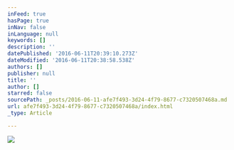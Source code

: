 ```yaml
---
inFeed: true
hasPage: true
inNav: false
inLanguage: null
keywords: []
description: ''
datePublished: '2016-06-11T20:39:10.273Z'
dateModified: '2016-06-11T20:38:58.538Z'
authors: []
publisher: null
title: ''
author: []
starred: false
sourcePath: _posts/2016-06-11-afe7f493-3d24-4f79-8677-c7320507468a.md
url: afe7f493-3d24-4f79-8677-c7320507468a/index.html
_type: Article

---
```

![](https://the-grid-user-content.s3-us-west-2.amazonaws.com/8c711104-458a-4cdb-8b52-92cc586d25c4.jpg)